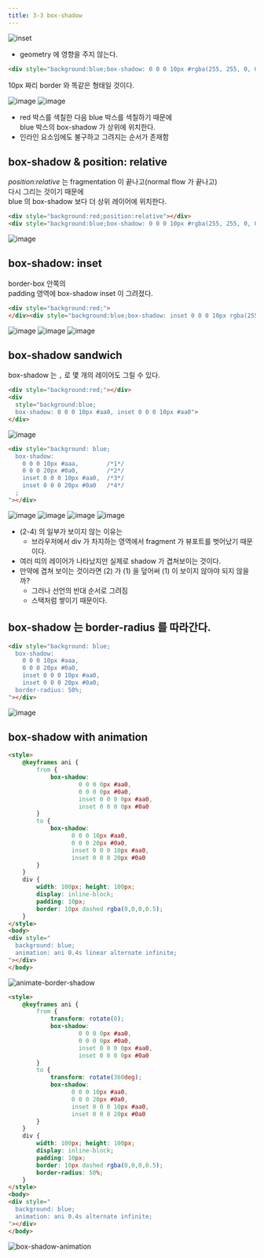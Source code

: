 ```yaml
---
title: 3-3 box-shadow
---
```

![inset](https://user-images.githubusercontent.com/31977543/118785304-b507ef00-b8cb-11eb-8458-ab8b589e77af.png)

- geometry 에 영향을 주지 않는다.

```html
<div style="background:blue;box-shadow: 0 0 0 10px #rgba(255, 255, 0, 0.5)"><div>
```
10px 짜리 border 와 똑같은 형태일 것이다.

![image](https://user-images.githubusercontent.com/31977543/118796898-fe117080-b8d6-11eb-9591-00616e283f5e.png)
![image](https://user-images.githubusercontent.com/31977543/118797350-7710c800-b8d7-11eb-97c1-5d52de31226d.png)

- red 박스를 색칠한 다음 blue 박스를 색칠하기 때문에       
blue 박스의 
box-shadow 가 상위에 위치한다. 
- 인라인 요소임에도 불구하고 그려지는 순서가 존재함

## box-shadow & position: relative
*position:relative* 는 fragmentation 이 끝나고(normal flow 가 끝나고)     
다시 그리는 것이기 때문에   
blue 의 box-shadow 보다 더 상위 레이어에 위치한다.

```html
<div style="background:red;position:relative"></div>
<div style="background:blue;box-shadow: 0 0 0 10px #rgba(255, 255, 0, 0.5)"><div>
```
![image](https://user-images.githubusercontent.com/31977543/118797699-d373e780-b8d7-11eb-9f2d-678b35a33479.png)


## box-shadow: inset
border-box 안쪽의  
padding 영역에 box-shadow inset 이 그려졌다.

```html
<div style="background:red;">
</div><div style="background:blue;box-shadow: inset 0 0 0 10px rgba(255, 255, 0, 1)"></div>
```
![image](https://user-images.githubusercontent.com/31977543/118798410-92300780-b8d8-11eb-8e1c-002caa6a58e8.png)
![image](https://user-images.githubusercontent.com/31977543/118798430-965c2500-b8d8-11eb-8bfe-084985da1436.png)
![image](https://user-images.githubusercontent.com/31977543/118798474-a5db6e00-b8d8-11eb-8e44-45cb25a50131.png)


## box-shadow sandwich
box-shadow 는 `,` 로 몇 개의 레이어도 그릴 수 있다.

```html
<div style="background:red;"></div>
<div 
  style="background:blue;
  box-shadow: 0 0 0 10px #aa0, inset 0 0 0 10px #aa0">
</div>
```
![image](https://user-images.githubusercontent.com/31977543/118948170-fe6f4180-b992-11eb-850a-e89ac07bce34.png)

```html
<div style="background: blue;
  box-shadow:
    0 0 0 10px #aaa,        /*1*/
    0 0 0 20px #0a0,        /*2*/
    inset 0 0 0 10px #aa0,  /*3*/
    inset 0 0 0 20px #0a0   /*4*/
  ;
"></div>
```
![image](https://user-images.githubusercontent.com/31977543/118948845-a553dd80-b993-11eb-81a0-c68ac79e4a93.png)
![image](https://user-images.githubusercontent.com/31977543/118948967-c1f01580-b993-11eb-9a64-5aeaafb43ae4.png)
![image](https://user-images.githubusercontent.com/31977543/118949026-d03e3180-b993-11eb-8924-8d6575edc53e.png)
![image](https://user-images.githubusercontent.com/31977543/118949125-e3510180-b993-11eb-9765-99a4fc813143.png)

- (2-4) 의 일부가 보이지 않는 이유는 
    - 브라우저에서 div 가 차지하는 영역에서 fragment 가 뷰포트를 벗어났기 때문이다.
- 여러 띠의 레이어가 나타났지만 실제로 shadow 가 겹쳐보이는 것이다.
- 만약에 겹쳐 보이는 것이라면 (2) 가 (1) 을 덮어써 (1) 이 보이지 않아야 되지 않을까? 
    - 그러나 선언의 반대 순서로 그려짐 
    - 스택처럼 쌓이기 때문이다.
    

## box-shadow 는 border-radius 를 따라간다.
```html
<div style="background: blue;
  box-shadow:
    0 0 0 10px #aaa,        
    0 0 0 20px #0a0,        
    inset 0 0 0 10px #aa0,  
    inset 0 0 0 20px #0a0;
  border-radius: 50%;
"></div>
```
![image](https://user-images.githubusercontent.com/31977543/119354324-eb37db00-bcde-11eb-8f1d-c71c6d5b977a.png)

## box-shadow with animation
```html
<style>
    @keyframes ani {
        from {
            box-shadow:
                    0 0 0 0px #aa0,
                    0 0 0 0px #0a0,
                    inset 0 0 0 0px #aa0,
                    inset 0 0 0 0px #0a0
        }
        to {
            box-shadow:
                  0 0 0 10px #aa0,
                  0 0 0 20px #0a0,
                  inset 0 0 0 10px #aa0,
                  inset 0 0 0 20px #0a0
        }
    }
    div {
        width: 100px; height: 100px;
        display: inline-block;
        padding: 10px;
        border: 10px dashed rgba(0,0,0,0.5);
    }
</style>
<body>
<div style="
  background: blue;
  animation: ani 0.4s linear alternate infinite;
"></div>
</body>
```
![animate-border-shadow](https://user-images.githubusercontent.com/31977543/119356606-95b0fd80-bce1-11eb-9a03-bad1a0097e49.gif)

```html
<style>
    @keyframes ani {
        from {
            transform: rotate(0);
            box-shadow:
                    0 0 0 0px #aa0,
                    0 0 0 0px #0a0,
                    inset 0 0 0 0px #aa0,
                    inset 0 0 0 0px #0a0
        }
        to {
            transform: rotate(360deg);
            box-shadow:
                  0 0 0 10px #aa0,
                  0 0 0 20px #0a0,
                  inset 0 0 0 10px #aa0,
                  inset 0 0 0 20px #0a0
        }
    }
    div {
        width: 100px; height: 100px;
        display: inline-block;
        padding: 10px;
        border: 10px dashed rgba(0,0,0,0.5);
        border-radius: 50%;
    }
</style>
<body>
<div style="
  background: blue;
  animation: ani 0.4s alternate infinite;
"></div>
</body>
```
![box-shadow-animation](https://user-images.githubusercontent.com/31977543/119357270-546d1d80-bce2-11eb-927d-6a5e00d54673.gif)
